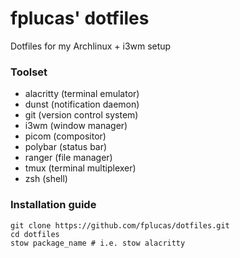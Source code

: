 # fplucas' dotfiles

Dotfiles for my Archlinux + i3wm setup

### Toolset

- alacritty (terminal emulator)
- dunst (notification daemon)
- git (version control system)
- i3wm (window manager)
- picom (compositor)
- polybar (status bar)
- ranger (file manager)
- tmux (terminal multiplexer)
- zsh (shell)

### Installation guide

```
git clone https://github.com/fplucas/dotfiles.git
cd dotfiles
stow package_name # i.e. stow alacritty
```
